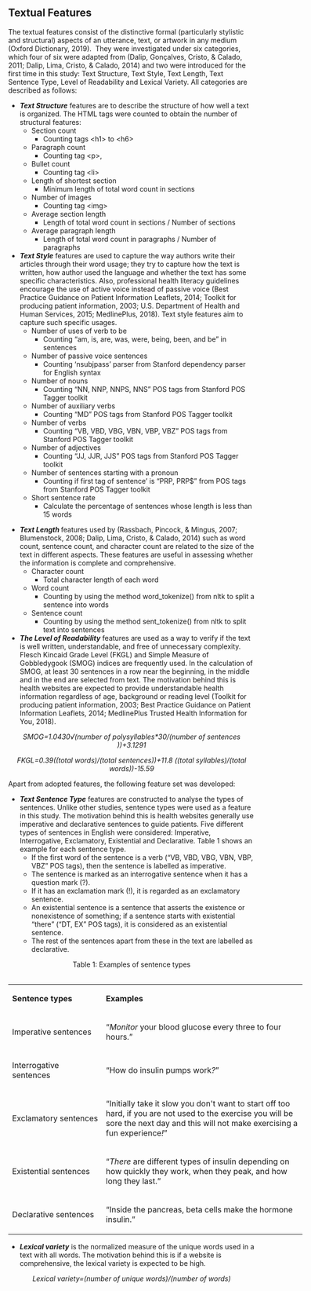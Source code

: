 <h2>Textual Features</h2>
<p>The textual features consist of the distinctive formal (particularly stylistic and structural) aspects of an utterance, text, or artwork in any medium (Oxford Dictionary, 2019).&nbsp; They were investigated under six categories, which four of six were adapted from (Dalip, Gon&ccedil;alves, Cristo, &amp; Calado, 2011; Dalip, Lima, Cristo, &amp; Calado, 2014) and two were introduced for the first time in this study: Text Structure, Text Style, Text Length, Text Sentence Type, Level of Readability and Lexical Variety. All categories are described as follows:</p>
<ul>
<li><strong><em>Text Structure</em></strong> features are to describe the structure of how well a text is organized. The HTML tags were counted to obtain the number of structural features:
<ul>
<li>Section count
<ul>
<li>Counting tags &lt;h1&gt; to &lt;h6&gt;</li>
</ul>
</li>
<li>Paragraph count
<ul>
<li>Counting tag &lt;p&gt;,</li>
</ul>
</li>
<li>Bullet count
<ul>
<li>Counting tag &lt;li&gt;</li>
</ul>
</li>
<li>Length of shortest section
<ul>
<li>Minimum length of total word count in sections</li>
</ul>
</li>
<li>Number of images
<ul>
<li>Counting tag &lt;img&gt;</li>
</ul>
</li>
<li>Average section length
<ul>
<li>Length of total word count in sections / Number of sections</li>
</ul>
</li>
<li>Average paragraph length
<ul>
<li>Length of total word count in paragraphs / Number of paragraphs</li>
</ul>
</li>
</ul>
</li>
<li><strong><em>Text Style</em></strong> features are used to capture the way authors write their articles through their word usage; they try to capture how the text is written, how author used the language and whether the text has some specific characteristics. Also, professional health literacy guidelines encourage the use of active voice instead of passive voice (Best Practice Guidance on Patient Information Leaflets, 2014; Toolkit for producing patient information, 2003; U.S. Department of Health and Human Services, 2015; MedlinePlus, 2018). Text style features aim to capture such specific usages.
<ul>
<li>Number of uses of verb to be
<ul>
<li>Counting &ldquo;am, is, are, was, were, being, been, and be&rdquo; in sentences</li>
</ul>
</li>
<li>Number of passive voice sentences
<ul>
<li>Counting &lsquo;nsubjpass&rsquo; parser from Stanford dependency parser for English syntax</li>
</ul>
</li>
<li>Number of nouns
<ul>
<li>Counting &ldquo;NN, NNP, NNPS, NNS&rdquo; POS tags from Stanford POS Tagger toolkit</li>
</ul>
</li>
<li>Number of auxiliary verbs
<ul>
<li>Counting &ldquo;MD&rdquo; POS tags from Stanford POS Tagger toolkit</li>
</ul>
</li>
<li>Number of verbs
<ul>
<li>Counting &ldquo;VB, VBD, VBG, VBN, VBP, VBZ&rdquo; POS tags from Stanford POS Tagger toolkit</li>
</ul>
</li>
<li>Number of adjectives
<ul>
<li>Counting &ldquo;JJ, JJR, JJS&rdquo; POS tags from Stanford POS Tagger toolkit</li>
</ul>
</li>
<li>Number of sentences starting with a pronoun
<ul>
<li>Counting if first tag of sentence&rsquo; is &ldquo;PRP, PRP$&rdquo; from POS tags from Stanford POS Tagger toolkit</li>
</ul>
</li>
<li>Short sentence rate
<ul>
<li>Calculate the percentage of sentences whose length is less than 15 words</li>
</ul>
</li>
</ul>
</li>
</ul>
<ul>
<li><strong><em>Text Length </em></strong>features used by (Rassbach, Pincock, &amp; Mingus, 2007; Blumenstock, 2008; Dalip, Lima, Cristo, &amp; Calado, 2014) such as word count, sentence count, and character count are related to the size of the text in different aspects. These features are useful in assessing whether the information is complete and comprehensive.
<ul>
<li>Character count
<ul>
<li>Total character length of each word</li>
</ul>
</li>
<li>Word count
<ul>
<li>Counting by using the method word_tokenize() from nltk to split a sentence into words</li>
</ul>
</li>
<li>Sentence count
<ul>
<li>Counting by using the method sent_tokenize() from nltk to split text into sentences</li>
</ul>
</li>
</ul>
</li>
<li><strong><em>The Level of Readability</em></strong> features are used as a way to verify if the text is well written, understandable, and free of unnecessary complexity. Flesch Kincaid Grade Level (FKGL) and Simple Measure of Gobbledygook (SMOG) indices are frequently used. In the calculation of SMOG, at least 30 sentences in a row near the beginning, in the middle and in the end are selected from text. The motivation behind this is health websites are expected to provide understandable health information regardless of age, background or reading level (Toolkit for producing patient information, 2003; Best Practice Guidance on Patient Information Leaflets, 2014; MedlinePlus Trusted Health Information for You, 2018).</li>
</ul>
<div align="center"><p><em>SMOG=1.0430&radic;(number of polysyllables*30/(number of sentences ))+3.1291</em></p></div>
<div align="center"><em>FKGL=0.39((total words)/(total sentences))+11.8 ((total syllables)/(total words))-15.59</em></p></div>
<p>Apart from adopted features, the following feature set was developed:</p>
<ul>
<li><strong><em>Text Sentence Type</em></strong> features are constructed to analyse the types of sentences. Unlike other studies, sentence types were used as a feature in this study. The motivation behind this is health websites generally use imperative and declarative sentences to guide patients. Five different types of sentences in English were considered: Imperative, Interrogative, Exclamatory, Existential and Declarative. Table 1 shows an example for each sentence type.
<ul>
<li>If the first word of the sentence is a verb (&ldquo;VB, VBD, VBG, VBN, VBP, VBZ&rdquo; POS tags), then the sentence is labelled as imperative.</li>
<li>The sentence is marked as an interrogative sentence when it has a question mark (?).</li>
<li>If it has an exclamation mark (!), it is regarded as an exclamatory sentence.</li>
<li>An existential sentence is a sentence that asserts the existence or nonexistence of something; if a sentence starts with existential &ldquo;there&rdquo; (&ldquo;DT, EX&rdquo; POS tags), it is considered as an existential sentence.</li>
<li>The rest of the sentences apart from these in the text are labelled as declarative.</li>
</ul>
</li>
</ul>
<div align="center"><p>Table 1: Examples of sentence types</p>
<table style="margin-left: auto; margin-right: auto; width: 672px;">
<table style="margin-left: auto; margin-right: auto; width: 601px;">
<tbody>
<tr>
<td style="width: 179px;">
<p><strong>Sentence types</strong></p>
</td>
<td style="width: 406px;">
<p><strong>Examples</strong></p>
</td>
</tr>
<tr>
<td style="width: 179px;">
<p>Imperative sentences</p>
</td>
<td style="width: 406px;">
<p>&ldquo;<em>Monitor</em> your blood glucose every three to four hours.&rdquo;</p>
</td>
</tr>
<tr>
<td style="width: 179px;">
<p>Interrogative sentences</p>
</td>
<td style="width: 406px;">
<p>&ldquo;How do insulin pumps work<em>?</em>&rdquo;</p>
</td>
</tr>
<tr>
<td style="width: 179px;">
<p>Exclamatory sentences</p>
</td>
<td style="width: 406px;">
<p>&ldquo;Initially take it slow you don't want to start off too hard, if you are not used to the exercise you will be sore the next day and this will not make exercising a fun experience<em>!</em>&rdquo;</p>
</td>
</tr>
<tr>
<td style="width: 179px;">
<p>Existential sentences</p>
</td>
<td style="width: 406px;">
<p>&ldquo;<em>There</em> are different types of insulin depending on how quickly they work, when they peak, and how long they last.&rdquo;</p>
</td>
</tr>
<tr>
<td style="width: 179px;">
<p>Declarative sentences</p>
</td>
<td style="width: 406px;">
<p>&ldquo;Inside the pancreas, beta cells make the hormone insulin.&rdquo;</p>
</td>
</tr>
</tbody>
</table></div>
<p> </p>

<ul>
<li><strong><em>Lexical variety</em></strong> is the normalized measure of the unique words used in a text with all words. The motivation behind this is if a website is comprehensive, the lexical variety is expected to be high.</li>
</ul>
<div align="center"><em>Lexical variety=(number of unique words)/(number of words)</em></p></div>


